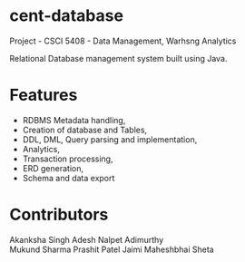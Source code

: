 # cent-database
Project - CSCI 5408 - Data Management, Warhsng Analytics

Relational Database management system built using Java. 

# Features 
 - RDBMS Metadata handling, 
 - Creation of database and Tables, 
 - DDL, DML, Query parsing and implementation, 
 - Analytics, 
 - Transaction processing, 
 - ERD generation, 
 - Schema and data export
 
# Contributors 
 Akanksha Singh 
 Adesh Nalpet Adimurthy  
 Mukund Sharma 
 Prashit Patel 
 Jaimi Maheshbhai Sheta 
 
